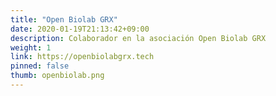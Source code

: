 ```yaml
---
title: "Open Biolab GRX"
date: 2020-01-19T21:13:42+09:00
description: Colaborador en la asociación Open Biolab GRX
weight: 1
link: https://openbiolabgrx.tech
pinned: false
thumb: openbiolab.png
---
```


